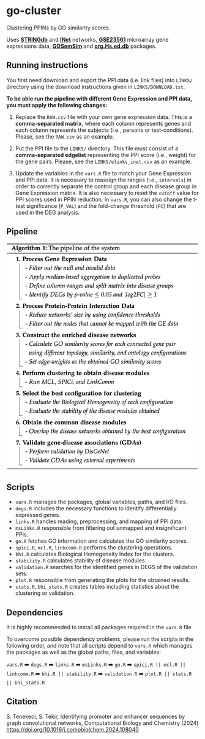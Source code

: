 # go-cluster

Clustering PPINs by GO similarity scores.

Uses [**STRINGdb**](https://string-db.org/) and [**INet**](https://journals.plos.org/plosone/article?id=10.1371/journal.pone.0190029) networks, [**GSE23561**](https://www.ncbi.nlm.nih.gov/geo/query/acc.cgi?acc=GSE23561) microarray gene expressions data, [**GOSemSim**](https://bioconductor.org/packages/release/bioc/vignettes/GOSemSim/inst/doc/GOSemSim.html) and [**org.Hs.ed.db**](https://bioconductor.org/packages/release/data/annotation/manuals/org.Hs.eg.db/man/org.Hs.eg.db.pdf) packages.

## Running instructions
You first need download and export the PPI data (i.e. link files) into ``LINKS/`` directory using the download instructions given in ``LINKS/DOWNLOAD.txt``.

**To be able run the pipeline with different Gene Expression and PPI data, you must apply the following changes:**

1) Replace the ``RAW.csv`` file with your own gene expression data. This is a **comma-separated matrix**, where each column represents genes and each column represents the subjects (i.e., persons or test-conditions). Please, see the ``RAW.csv`` as an example.

2) Put the PPI file to the ``LINKS/`` directory. This file must consist of a **comma-separated edgelist** representing the PPI score (i.e., weight) for the gene pairs. Please, see the ``LINKS/elinks_inet.csv`` as an example.

3) Update the variables in the ``vars.R`` file to match your Gene Expression and PPI data. It is necessary to reassign the ranges (i.e., ``intervals``) in order to correctly separate the control group and each disease group in Gene Expression matrix. It is also necessary to reset the ``cutoff`` value for PPI scores used in PPIN reduction. In ``vars.R``, you can also change the t-test significance (``P_VAL``) and the fold-change threshold (``FC``) that are used in the DEG analysis.


## Pipeline

<a target="_blank" rel="noopener noreferrer" href="https://raw.githubusercontent.com/smtnkc/go-cluster/master/pipeline.png"><img src="https://raw.githubusercontent.com/smtnkc/go-cluster/master/pipeline.png" alt="Pipeline" width="500px"></a>

## Scripts

* ``vars.R`` manages the packages, global variables, paths, and I/O files.
* ``degs.R`` includes the necessary functions to identify differentially expressed genes.
* ``links.R`` handles reading, preprocessing, and mapping of PPI data.
* ``msLinks.R`` responsible from filtering out unmapped and insignificant PPIs.
* ``go.R`` fetches GO information and calculates the GO similarity scores.
* ``spici.R``, ``mcl.R``, ``linkcomm.R`` performs the clustering operations.
* ``bhi.R`` calculates Biological Homogeneity Index for the clusters.
* ``stability.R`` calculates stability of disease modules.
* ``validation.R`` searches for the identified genes in DEGS of the validation sets.
* ``plot.R`` responsible from generating the plots for the obtained results.
* ``stats.R``, ``bhi_stats.R`` creates tables including statistics about the clustering or validation.


## Dependencies
It is highly recommended to install all packages required in the ``vars.R`` file.

To overcome possible dependency problems, please run the scripts in the following order, and note that all scripts depend to ``vars.R`` which manages the packages as well as the global paths, files, and variables:

``vars.R`` :arrow_right: ``degs.R`` :arrow_right: ``links.R`` :arrow_right: ``msLinks.R`` :arrow_right: ``go.R`` :arrow_right: ``spici.R || mcl.R || linkcomm.R`` :arrow_right: ``bhi.R || stability.R`` :arrow_right: ``validation.R`` :arrow_right: ``plot.R || stats.R || bhi_stats.R``

## Citation

S. Tenekeci, S. Tekir, Identifying promoter and enhancer sequences by graph convolutional networks, Computational Biology and Chemistry (2024) https://doi.org/10.1016/j.compbiolchem.2024.108040
